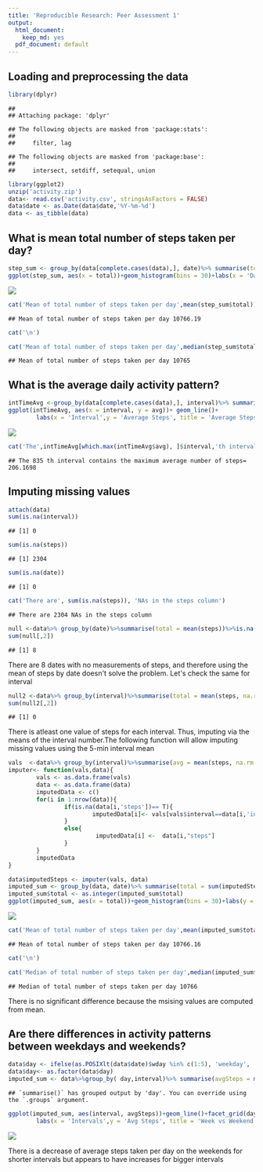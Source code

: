 ```yaml
---
title: 'Reproducible Research: Peer Assessment 1'
output:
  html_document:
    keep_md: yes
  pdf_document: default
---
```



## Loading and preprocessing the data

```r
library(dplyr)
```

```
## 
## Attaching package: 'dplyr'
```

```
## The following objects are masked from 'package:stats':
## 
##     filter, lag
```

```
## The following objects are masked from 'package:base':
## 
##     intersect, setdiff, setequal, union
```

```r
library(ggplot2)
unzip('activity.zip')
data<- read.csv('activity.csv', stringsAsFactors = FALSE)
data$date <- as.Date(data$date,'%Y-%m-%d') 
data <- as_tibble(data)
```
## What is mean total number of steps taken per day?


```r
step_sum <- group_by(data[complete.cases(data),], date)%>% summarise(total = sum(steps, na.rm =TRUE))
ggplot(step_sum, aes(x = total))+geom_histogram(bins = 30)+labs(x = 'Day',y = 'Total Steps', title = 'Total Steps in each day')+ theme_bw()+scale_y_continuous(expand = c(0, 0)) 
```

![](PA1_template_files/figure-html/unnamed-chunk-2-1.png)<!-- -->

```r
cat('Mean of total number of steps taken per day',mean(step_sum$total))
```

```
## Mean of total number of steps taken per day 10766.19
```

```r
cat('\n')
```

```r
cat('Mean of total number of steps taken per day',median(step_sum$total))
```

```
## Mean of total number of steps taken per day 10765
```

## What is the average daily activity pattern?


```r
intTimeAvg <-group_by(data[complete.cases(data),], interval)%>% summarise(avg =mean(steps, na.rm =TRUE))
ggplot(intTimeAvg, aes(x = interval, y = avg))+ geom_line()+
        labs(x = 'Interval',y = 'Average Steps', title = 'Average Steps in each interval')
```

![](PA1_template_files/figure-html/unnamed-chunk-3-1.png)<!-- -->

```r
cat('The',intTimeAvg[which.max(intTimeAvg$avg), ]$interval,'th interval contains the maximum average number of steps=',max(intTimeAvg$avg) )
```

```
## The 835 th interval contains the maximum average number of steps= 206.1698
```
## Imputing missing values

```r
attach(data)
sum(is.na(interval))
```

```
## [1] 0
```

```r
sum(is.na(steps))
```

```
## [1] 2304
```

```r
sum(is.na(date))
```

```
## [1] 0
```

```r
cat('There are', sum(is.na(steps)), 'NAs in the steps column')
```

```
## There are 2304 NAs in the steps column
```


```r
null <-data%>% group_by(date)%>%summarise(total = mean(steps))%>%is.na()
sum(null[,2])
```

```
## [1] 8
```
There are 8 dates with no measurements of steps, and therefore using the mean of steps by date doesn't solve the problem. Let's check the same for interval

```r
null2 <-data%>% group_by(interval)%>%summarise(total = mean(steps, na.rm =TRUE))%>%is.na()
sum(null2[,2])
```

```
## [1] 0
```
There is atleast one value of steps for each interval. Thus, imputing via the means of the interval number.The following function will allow imputing missing values using the 5-min interval mean



```r
vals  <-data%>% group_by(interval)%>%summarise(avg = mean(steps, na.rm =TRUE))
imputer<- function(vals,data){
        vals <- as.data.frame(vals)
        data <- as.data.frame(data)
        imputedData <- c()
        for(i in 1:nrow(data)){
                if(is.na(data[i,'steps'])== T){
                        imputedData[i]<- vals[vals$interval==data[i,'interval'],]$avg
                }
                else{
                         imputedData[i] <-  data[i,"steps"]
                }
        }
        imputedData
}
```


```r
data$imputedSteps <- imputer(vals, data)
imputed_sum <- group_by(data, date)%>% summarise(total = sum(imputedSteps, na.rm =TRUE))
imputed_sum$total <- as.integer(imputed_sum$total)
ggplot(imputed_sum, aes(x = total))+geom_histogram(bins = 30)+labs(y = 'frequency',x = 'Total Steps', title = 'Histogram')+ theme_bw()+scale_y_continuous(expand = c(0, 0)) 
```

![](PA1_template_files/figure-html/unnamed-chunk-8-1.png)<!-- -->

```r
cat('Mean of total number of steps taken per day',mean(imputed_sum$total))
```

```
## Mean of total number of steps taken per day 10766.16
```

```r
cat('\n')
```

```r
cat('Median of total number of steps taken per day',median(imputed_sum$total))
```

```
## Median of total number of steps taken per day 10766
```
There is no significant difference because the msising values are computed from mean.

## Are there differences in activity patterns between weekdays and weekends?



```r
data$day <- ifelse(as.POSIXlt(data$date)$wday %in% c(1:5), 'weekday', 'weekend')
data$day<- as.factor(data$day)
imputed_sum <- data%>%group_by( day,interval)%>% summarise(avgSteps = mean(imputedSteps, na.rm =TRUE))
```

```
## `summarise()` has grouped output by 'day'. You can override using the `.groups` argument.
```

```r
ggplot(imputed_sum, aes(interval, avgSteps))+geom_line()+facet_grid(day~.)+ 
        labs(x = 'Intervals',y = 'Avg Steps', title = 'Week vs Weekend average steps by interval')+theme_classic()+scale_y_continuous(expand = c(0, 0)) 
```

![](PA1_template_files/figure-html/unnamed-chunk-9-1.png)<!-- -->

There is a decrease of average steps taken per day on the weekends for shorter intervals but appears to have increases for bigger intervals

















